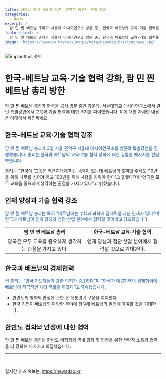 ```yaml
---
title: 베트남 총리 서울대 강연  전략적 동반자 관계 강화
categories:
  - News
excerpt: >
  팜 민 찐 베트남 총리가 서울대 아시아연구소 방문 중, 한국과 베트남의 교육·기술 협력을 강조하며, 양국이 인재 양성과 첨단 산업에서의 협력을 강조했다. 또한, 한반도의 평화와 안정을 위한 전략적 소통과 협력을 지지하는 발언도 이어졌다. 앞으로 교역과 투자가 더 활성화되기를 바라며, 한국 기업이 베트남의 에너지 전환에 기여하길 바란다는 의견을 나타내며, 한국과 베트남의 불균형한 발전 문제를 해결하기 위해 서로의 조화를 강조했다.
feature_text: >
  팜 민 찐 베트남 총리가 서울대 아시아연구소 방문 중, 한국과 베트남의 교육·기술 협력을 강조하며, 양국이 인재 양성과 첨단 산업에서의 협력을 강조했다. 또한, 한반도의 평화와 안정을 위한 전략적 소통과 협력을 지지하는 발언도 이어졌다. 앞으로 교역과 투자가 더 활성화되기를 바라며, 한국 기업이 베트남의 에너지 전환에 기여하길 바란다는 의견을 나타내며, 한국과 베트남의 불균형한 발전 문제를 해결하기 위해 서로의 조화를 강조했다.
image: 'https://newsdao.kr/res/images/meta/newsdao_breakingnews.jpg'
---
```


<p><img src="https://newsdao.kr/res/images/meta/newsdao_breakingnews.jpg" alt="implanttips 속보" /></p>

<h1>한국-베트남 교육·기술 협력 강화, 팜 민 찐 베트남 총리 방한</h1>

<p data-ke-size="size16">팜 민 찐 베트남 총리가 한국을 공식 방문 중인 가운데, 서울대학교 아시아연구소에서 열린 특별강연에서 교육과 기술 협력에 대한 의지를 피력했습니다. 이에 대한 자세한 내용은 아래에서 확인하세요.</p>

<h2 data-ke-size="size26">한국-베트남 교육·기술 협력 강조</h2>

<p><span style="color: #1a5490;">팜 민 찐 베트남 총리가 3일 서울 관악구 서울대 아시아연구소를 방문해 특별강연을 진행했습니다. 총리는 한국과 베트남의 교육·기술 협력 강화에 대한 강렬한 메시지를 전달했습니다.</span></p>

<p>총리는 "한국에 ‘교육은 백년지대계’라는 속담이 있는데 베트남의 호찌민 주석도 ‘10년을 위해 나무를 심어야 하고 100년을 위해 사람을 키워야 한다’고 말했다"며 “양국은 모두 교육을 중요하게 생각하는 관점을 가지고 있다”고 밝혔습니다.</p>

<h2 data-ke-size="size26">인재 양성과 기술 협력 강조</h2>

<p><span style="color: #1a5490;">팜 민 찐 베트남 총리는 특히 "베트남에는 수학과 과학에 잠재력을 지닌 인재가 많다"며 한국과 베트남이 인재 양성과 첨단 산업 분야에서 협력할 것이라고 강조했습니다.</span></p>

<table>
  <tr>
    <td style="text-align: center; height: 17px;"><b>팜 민 찐 베트남 총리</b></td>
    <td style="text-align: center; height: 17px;"><b>한국-베트남 교육·기술 협력</b></td>
  </tr>
  <tr>
    <td style="text-align: center; height: 17px;">양국은 모두 교육을 중요하게 생각하는 관점을 가지고 있다.</td>
    <td style="text-align: center; height: 17px;">인재 양성과 첨단 산업 분야에서 협력할 것으로 기대한다.</td>
  </tr>
</table>

<h2 data-ke-size="size26">한국과 베트남의 경제협력</h2>

<p><span style="color: #1a5490;">찐 총리는 “양국 지도자들의 강한 의지가 중요하다”며 “한국과 메콩지역의 경제협력에 베트남이 적극적인 다리 역할을 하겠다”고 약속했습니다.</span></p>

<ul>
  <li>한반도의 평화와 안정에 관한 윤 대통령의 구상을 지지한다</li>
  <li>한국 기업이 베트남의 다양한 분야에 참여해 베트남의 발전에 기여할 것을 기대한다.</li>
</ul>

<h2 data-ke-size="size26">한반도 평화와 안정에 대한 협력</h2>

<p>팜 민 찐 베트남 총리는 한반도 비핵화와 역내 평화 및 안정을 위한 전략적 소통과 협력을 더 강화해 나가자고 화답했습니다.</p>

<hr>

<p data-ke-size="size16">&nbsp;</p>
실시간 뉴스 속보는, <a href="https://newsdao.kr" rel="dofollow">https://newsdao.kr</a>


